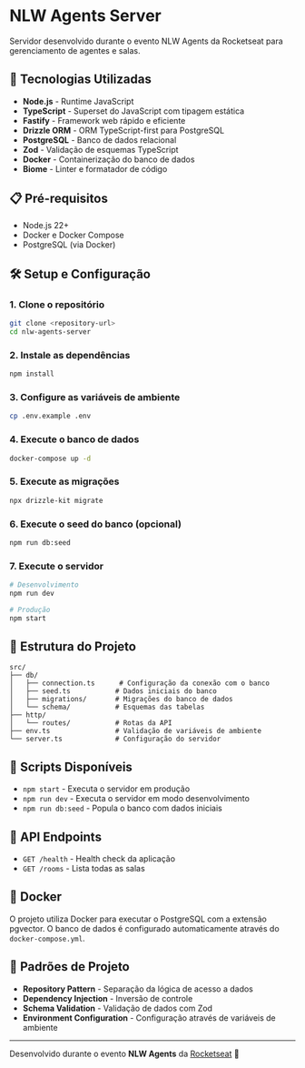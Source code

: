 # NLW Agents Server

Servidor desenvolvido durante o evento NLW Agents da Rocketseat para gerenciamento de agentes e salas.

## 🚀 Tecnologias Utilizadas

- **Node.js** - Runtime JavaScript
- **TypeScript** - Superset do JavaScript com tipagem estática
- **Fastify** - Framework web rápido e eficiente
- **Drizzle ORM** - ORM TypeScript-first para PostgreSQL
- **PostgreSQL** - Banco de dados relacional
- **Zod** - Validação de esquemas TypeScript
- **Docker** - Containerização do banco de dados
- **Biome** - Linter e formatador de código

## 📋 Pré-requisitos

- Node.js 22+
- Docker e Docker Compose
- PostgreSQL (via Docker)

## 🛠️ Setup e Configuração

### 1. Clone o repositório

```bash
git clone <repository-url>
cd nlw-agents-server
```

### 2. Instale as dependências

```bash
npm install
```

### 3. Configure as variáveis de ambiente

```bash
cp .env.example .env
```

### 4. Execute o banco de dados

```bash
docker-compose up -d
```

### 5. Execute as migrações

```bash
npx drizzle-kit migrate
```

### 6. Execute o seed do banco (opcional)

```bash
npm run db:seed
```

### 7. Execute o servidor

```bash
# Desenvolvimento
npm run dev

# Produção
npm start
```

## 📂 Estrutura do Projeto

```
src/
├── db/
│   ├── connection.ts      # Configuração da conexão com o banco
│   ├── seed.ts           # Dados iniciais do banco
│   ├── migrations/       # Migrações do banco de dados
│   └── schema/           # Esquemas das tabelas
├── http/
│   └── routes/           # Rotas da API
├── env.ts                # Validação de variáveis de ambiente
└── server.ts             # Configuração do servidor
```

## 🔧 Scripts Disponíveis

- `npm start` - Executa o servidor em produção
- `npm run dev` - Executa o servidor em modo desenvolvimento
- `npm run db:seed` - Popula o banco com dados iniciais

## 📡 API Endpoints

- `GET /health` - Health check da aplicação
- `GET /rooms` - Lista todas as salas

## 🐳 Docker

O projeto utiliza Docker para executar o PostgreSQL com a extensão pgvector. O banco de dados é configurado automaticamente através do `docker-compose.yml`.

## 📝 Padrões de Projeto

- **Repository Pattern** - Separação da lógica de acesso a dados
- **Dependency Injection** - Inversão de controle
- **Schema Validation** - Validação de dados com Zod
- **Environment Configuration** - Configuração através de variáveis de ambiente

---

Desenvolvido durante o evento **NLW Agents** da [Rocketseat](https://rocketseat.com.br/) 🚀
